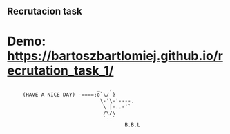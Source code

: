 ## Recrutacion task
# Demo: https://bartoszbartlomiej.github.io/recrutation_task_1/


                                 _   ,
         (HAVE A NICE DAY) -====;o`\/ }
                                  \-'\-'----.
                                   \ |-..-'`
                                   /\/\
                                   `--`
                                          B.B.L
